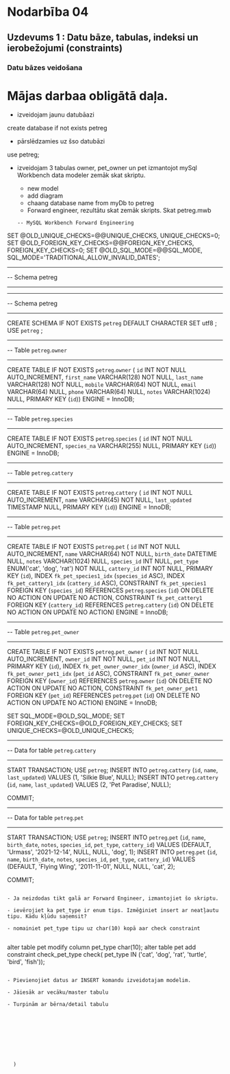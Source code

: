 # Nodarbība 04
## Uzdevums 1 : Datu bāze, tabulas, indeksi un ierobežojumi (constraints)

### Datu bāzes veidošana

# Mājas darbaa obligātā daļa.

- izveidojam jaunu datubāazi

create database if not exists petreg

- pārslēdzamies uz šso datubāzi

use petreg;

- izveidojam 3 tabulas owner, pet_owner un pet izmantojot mySql Workbench data modeler
  zemāk skat skriptu.

  - new model
  - add diagram
  - chaang database name from myDb to petreg
  - Forward engineer, rezultātu skat zemāk skripts. Skat petreg.mwb

  ```
  -- MySQL Workbench Forward Engineering

SET @OLD_UNIQUE_CHECKS=@@UNIQUE_CHECKS, UNIQUE_CHECKS=0;
SET @OLD_FOREIGN_KEY_CHECKS=@@FOREIGN_KEY_CHECKS, FOREIGN_KEY_CHECKS=0;
SET @OLD_SQL_MODE=@@SQL_MODE, SQL_MODE='TRADITIONAL,ALLOW_INVALID_DATES';

-- -----------------------------------------------------
-- Schema petreg
-- -----------------------------------------------------

-- -----------------------------------------------------
-- Schema petreg
-- -----------------------------------------------------
CREATE SCHEMA IF NOT EXISTS `petreg` DEFAULT CHARACTER SET utf8 ;
USE `petreg` ;

-- -----------------------------------------------------
-- Table `petreg`.`owner`
-- -----------------------------------------------------
CREATE TABLE IF NOT EXISTS `petreg`.`owner` (
  `id` INT NOT NULL AUTO_INCREMENT,
  `first_name` VARCHAR(128) NOT NULL,
  `last_name` VARCHAR(128) NOT NULL,
  `mobile` VARCHAR(64) NOT NULL,
  `email` VARCHAR(64) NULL,
  `phone` VARCHAR(64) NULL,
  `notes` VARCHAR(1024) NULL,
  PRIMARY KEY (`id`))
ENGINE = InnoDB;


-- -----------------------------------------------------
-- Table `petreg`.`species`
-- -----------------------------------------------------
CREATE TABLE IF NOT EXISTS `petreg`.`species` (
  `id` INT NOT NULL AUTO_INCREMENT,
  `species_na` VARCHAR(255) NULL,
  PRIMARY KEY (`id`))
ENGINE = InnoDB;


-- -----------------------------------------------------
-- Table `petreg`.`cattery`
-- -----------------------------------------------------
CREATE TABLE IF NOT EXISTS `petreg`.`cattery` (
  `id` INT NOT NULL AUTO_INCREMENT,
  `name` VARCHAR(45) NOT NULL,
  `last_updated` TIMESTAMP NULL,
  PRIMARY KEY (`id`))
ENGINE = InnoDB;


-- -----------------------------------------------------
-- Table `petreg`.`pet`
-- -----------------------------------------------------
CREATE TABLE IF NOT EXISTS `petreg`.`pet` (
  `id` INT NOT NULL AUTO_INCREMENT,
  `name` VARCHAR(64) NOT NULL,
  `birth_date` DATETIME NULL,
  `notes` VARCHAR(1024) NULL,
  `species_id` INT NULL,
  `pet_type` ENUM('cat', 'dog', 'rat') NOT NULL,
  `cattery_id` INT NOT NULL,
  PRIMARY KEY (`id`),
  INDEX `fk_pet_species1_idx` (`species_id` ASC),
  INDEX `fk_pet_cattery1_idx` (`cattery_id` ASC),
  CONSTRAINT `fk_pet_species1`
    FOREIGN KEY (`species_id`)
    REFERENCES `petreg`.`species` (`id`)
    ON DELETE NO ACTION
    ON UPDATE NO ACTION,
  CONSTRAINT `fk_pet_cattery1`
    FOREIGN KEY (`cattery_id`)
    REFERENCES `petreg`.`cattery` (`id`)
    ON DELETE NO ACTION
    ON UPDATE NO ACTION)
ENGINE = InnoDB;


-- -----------------------------------------------------
-- Table `petreg`.`pet_owner`
-- -----------------------------------------------------
CREATE TABLE IF NOT EXISTS `petreg`.`pet_owner` (
  `id` INT NOT NULL AUTO_INCREMENT,
  `owner_id` INT NOT NULL,
  `pet_id` INT NOT NULL,
  PRIMARY KEY (`id`),
  INDEX `fk_pet_owner_owner_idx` (`owner_id` ASC),
  INDEX `fk_pet_owner_pet1_idx` (`pet_id` ASC),
  CONSTRAINT `fk_pet_owner_owner`
    FOREIGN KEY (`owner_id`)
    REFERENCES `petreg`.`owner` (`id`)
    ON DELETE NO ACTION
    ON UPDATE NO ACTION,
  CONSTRAINT `fk_pet_owner_pet1`
    FOREIGN KEY (`pet_id`)
    REFERENCES `petreg`.`pet` (`id`)
    ON DELETE NO ACTION
    ON UPDATE NO ACTION)
ENGINE = InnoDB;


SET SQL_MODE=@OLD_SQL_MODE;
SET FOREIGN_KEY_CHECKS=@OLD_FOREIGN_KEY_CHECKS;
SET UNIQUE_CHECKS=@OLD_UNIQUE_CHECKS;

-- -----------------------------------------------------
-- Data for table `petreg`.`cattery`
-- -----------------------------------------------------
START TRANSACTION;
USE `petreg`;
INSERT INTO `petreg`.`cattery` (`id`, `name`, `last_updated`) VALUES (1, 'Silkie Blue', NULL);
INSERT INTO `petreg`.`cattery` (`id`, `name`, `last_updated`) VALUES (2, 'Pet Paradise', NULL);

COMMIT;


-- -----------------------------------------------------
-- Data for table `petreg`.`pet`
-- -----------------------------------------------------
START TRANSACTION;
USE `petreg`;
INSERT INTO `petreg`.`pet` (`id`, `name`, `birth_date`, `notes`, `species_id`, `pet_type`, `cattery_id`) VALUES (DEFAULT, 'Urmass', '2021-12-14', NULL, NULL, 'dog', 1);
INSERT INTO `petreg`.`pet` (`id`, `name`, `birth_date`, `notes`, `species_id`, `pet_type`, `cattery_id`) VALUES (DEFAULT, 'Flying Wing', '2011-11-01', NULL, NULL, 'cat', 2);

COMMIT;


  ```

- Ja neizdodas tikt galā ar Forward Engineer, izmantojiet šo skriptu.  

- ievērojiet ka pet_type ir enum tips. Izmēģiniet insert ar neatļautu tipu. Kādu kļūdu saņemsit?

- nomainiet pet_type tipu uz char(10) kopā aar check constraint


```
alter table pet modify column pet_type char(10);
alter table pet add constraint check_pet_type check( pet_type IN ('cat', 'dog', 'rat', 'turtle', 'bird', 'fish'));
```

- Pievienojiet datus ar INSERT komandu izveidotajam modelim.

- Jāiesāk ar vecāku/master tabulu

- Turpinām ar bērna/detail tabulu









  )
